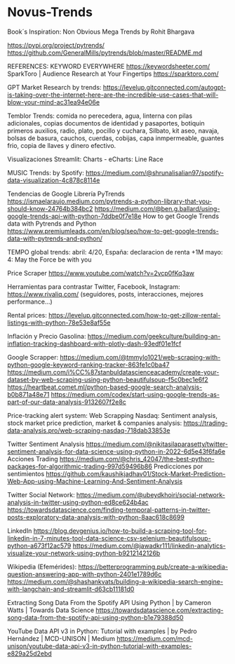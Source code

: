 # Novus-Trends

Book´s Inspiration:
Non Obvious Mega Trends by Rohit Bhargava

https://pypi.org/project/pytrends/
https://github.com/GeneralMills/pytrends/blob/master/README.md

REFERENCES:
KEYWORD EVERYWHERE 
https://keywordsheeter.com/
SparkToro | Audience Research at Your Fingertips
https://sparktoro.com/

GPT Market Research by trends:
https://levelup.gitconnected.com/autogpt-is-taking-over-the-internet-here-are-the-incredible-use-cases-that-will-blow-your-mind-ac31ea94e06e

Temblor Trends:
comida no perecedera, agua, linterna con pilas adicionales, copias documentos de identidad y pasaportes, botiquin primeros auxilios, radio, plato, pocillo y cuchara, Silbato, kit aseo, navaja, bolsas de basura, cauchos, cuerdas, cobijas, capa inmpermeable, guantes frio, copia de llaves y dinero efectivo.

Visualizaciones Streamlit:
Charts - eCharts: Line Race

MUSIC Trends:
by Spotify:
https://medium.com/@shrunalisalian97/spotify-data-visualization-4c878c8114e

Tendencias de Google Librería PyTrends https://ismaelaraujo.medium.com/pytrends-a-python-library-that-you-should-know-24764b384bc2
https://medium.com/@ben.g.ballard/using-google-trends-api-with-python-7ddbe0f7e18e
How to get Google Trends data with Pytrends and Python
https://www.premiumleads.com/en/blog/seo/how-to-get-google-trends-data-with-pytrends-and-python/

TEMPO global trends:
abril: 4/20, España: declaracion de renta +1M
mayo: 4: May the Force be with you

Price Scraper https://www.youtube.com/watch?v=2vcp0fKq3aw


Herramientas para contrastar Twitter, Facebook, Instagram: https://www.rivaliq.com/ (seguidores, posts, interacciones, mejores performance...)


Rental prices:
https://levelup.gitconnected.com/how-to-get-zillow-rental-listings-with-python-78e53e8af55e

Inflación y Precio Gasolina:
https://medium.com/geekculture/building-an-inflation-tracking-dashboard-with-plotly-dash-93edf01e1fcf

Google Scrapper: https://medium.com/@tmmylo1021/web-scraping-with-python-google-keyword-ranking-tracker-863fe1c0ba47 https://medium.com/i%CC%87stanbuldatascienceacademy/create-your-dataset-by-web-scraping-using-python-beautifulsoup-f5c0bec1e6f2 https://heartbeat.comet.ml/python-based-google-search-analysis-b0b871a48e71
https://medium.com/codex/start-using-google-trends-as-part-of-our-data-analysis-9132607f2e8c

Price-tracking alert system: Web Scrapping Nasdaq: Sentiment analysis, stock market price prediction, market & companies analysis: https://trading-data-analysis.pro/web-scraping-nasdaq-718dab33853e 

Twitter Sentiment Analysis https://medium.com/@nikitasilaparasetty/twitter-sentiment-analysis-for-data-science-using-python-in-2022-6d5e43f6fa6e Acciones Trading https://medium.com/@chris_42047/the-best-python-packages-for-algorithmic-trading-997d59496b86 Predicciones por sentimientos https://github.com/kaushikjadhav01/Stock-Market-Prediction-Web-App-using-Machine-Learning-And-Sentiment-Analysis

Twitter Social Network:
https://medium.com/@ubeydkhoiri/social-network-analysis-in-twitter-using-python-ed8ce624b4ac
https://towardsdatascience.com/finding-temporal-patterns-in-twitter-posts-exploratory-data-analysis-with-python-8aac618c8699

LinkedIn
https://blog.devgenius.io/how-to-build-a-scraping-tool-for-linkedin-in-7-minutes-tool-data-science-csv-selenium-beautifulsoup-python-a673f12ac579
https://medium.com/@jawadkr111/linkedin-analytics-visualize-your-network-using-python-b9212142126b

Wikipedia (Efemérides):
https://betterprogramming.pub/create-a-wikipedia-question-answering-app-with-python-2401e1789d6c
https://medium.com/@shashankvats/building-a-wikipedia-search-engine-with-langchain-and-streamlit-d63cb11181d0

Extracting Song Data From the Spotify API Using Python | by Cameron Watts | Towards Data Science
https://towardsdatascience.com/extracting-song-data-from-the-spotify-api-using-python-b1e79388d50

YouTube Data API v3 in Python: Tutorial with examples | by Pedro Hernández | MCD-UNISON | Medium
https://medium.com/mcd-unison/youtube-data-api-v3-in-python-tutorial-with-examples-e829a25d2ebd
